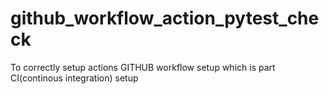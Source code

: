 # github_workflow_action_pytest_check
To correctly setup actions GITHUB workflow setup which is part CI(continous integration) setup 
